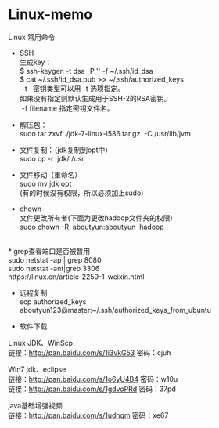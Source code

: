# Linux-memo

Linux 常用命令

* SSH  <br>
生成key：  <br>
$ ssh-keygen -t dsa -P '' -f ~/.ssh/id_dsa  <br>
$ cat ~/.ssh/id_dsa.pub >> ~/.ssh/authorized_keys  <br>
 -t   密钥类型可以用 -t 选项指定。  <br>
          如果没有指定则默认生成用于SSH-2的RSA密钥。 <br>
 -f filename 指定密钥文件名。  <br>

* 解压包： <br>
sudo tar zxvf ./jdk-7-linux-i586.tar.gz  -C /usr/lib/jvm <br>
* 文件复制：（jdk复制到opt中） <br>
sudo cp -r  jdk/ /usr <br>
* 文件移动（重命名） <br>
sudo mv jdk opt <br>
(有的时候没有权限，所以必须加上sudo) <br>

* chown <br>
文件更改所有者(下面为更改hadoop文件夹的权限) <br>
sudo chown -R  aboutyun:aboutyun  hadoop <br>
 <br>
* grep查看端口是否被暂用 <br>
sudo netstat -ap | grep 8080 <br>
sudo netstat -ant|grep 3306 <br>
https://linux.cn/article-2250-1-weixin.html <br>

* 远程复制 <br>
scp authorized_keys aboutyun123@master:~/.ssh/authorized_keys_from_ubuntu <br>

* 软件下载 <br>

Linux JDK、WinScp <br>
链接：http://pan.baidu.com/s/1i3vkG53 密码：cjuh <br>

Win7 jdk、eclipse <br>
链接：http://pan.baidu.com/s/1o6yU4B4 密码：w10u <br>
链接：http://pan.baidu.com/s/1gdvoPRd 密码：37pd <br>

java基础增强视频 <br>
链接：http://pan.baidu.com/s/1udhqm 密码：xe67 <br>


